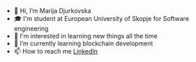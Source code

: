 - 👋 Hi, I’m Marija Djurkovska
- 🎓 I'm student at European University of Skopje for Software engineering
- 👀 I'm interested in learning new things all the time
- 🌱 I’m currently learning blockchain development
- 📫 How to reach me [LinkedIn](/linkedin.com/in/marija-djurkovska)

<!---
Marija-Dj/Marija-Dj is a ✨ special ✨ repository because its `README.md` (this file) appears on your GitHub profile.
You can click the Preview link to take a look at your changes.
--->
